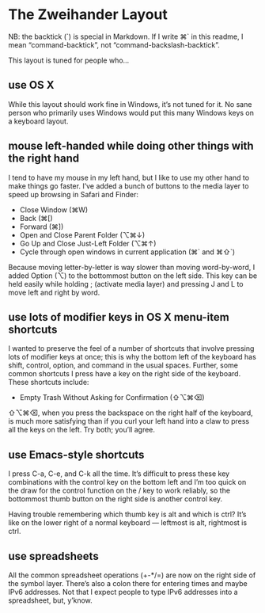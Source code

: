 # The Zweihander Layout

NB: the backtick (\`) is special in Markdown. If I write ⌘\` in this readme, I mean “command-backtick”, not “command-backslash-backtick”.

This layout is tuned for people who…


## use OS X

While this layout should work fine in Windows, it’s not tuned for it. No sane person who primarily uses Windows would put this many Windows keys on a keyboard layout.


## mouse left-handed while doing other things with the right hand

I tend to have my mouse in my left hand, but I like to use my other hand to make things go faster. I’ve added a bunch of buttons to the media layer to speed up browsing in Safari and Finder:

- Close Window (⌘W)
- Back (⌘[)
- Forward (⌘])
- Open and Close Parent Folder (⌥⌘↓)
- Go Up and Close Just-Left Folder (⌥⌘↑)
- Cycle through open windows in current application (⌘\` and ⌘⇧\`)

Because moving letter-by-letter is way slower than moving word-by-word, I added Option (⌥) to the bottommost button on the left side. This key can be held easily while holding ; (activate media layer) and pressing J and L to move left and right by word.


## use lots of modifier keys in OS X menu-item shortcuts

I wanted to preserve the feel of a number of shortcuts that involve pressing lots of modifier keys at once; this is why the bottom left of the keyboard has shift, control, option, and command in the usual spaces. Further, some common shortcuts I press have a key on the right side of the keyboard. These shortcuts include:

- Empty Trash Without Asking for Confirmation (⇧⌥⌘⌫)

⇧⌥⌘⌫, when you press the backspace on the right half of the keyboard, is much more satisfying than if you curl your left hand into a claw to press all the keys on the left. Try both; you’ll agree.


## use Emacs-style shortcuts

I press C-a, C-e, and C-k all the time. It’s difficult to press these key combinations with the control key on the bottom left and I’m too quick on the draw for the control function on the / key to work reliably, so the bottommost thumb button on the right side is another control key.

Having trouble remembering which thumb key is alt and which is ctrl? It’s like on the lower right of a normal keyboard — leftmost is alt, rightmost is ctrl.


## use spreadsheets

All the common spreadsheet operations (+-*/=) are now on the right side of the symbol layer. There’s also a colon there for entering times and maybe IPv6 addresses. Not that I expect people to type IPv6 addresses into a spreadsheet, but, y’know.
